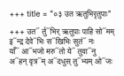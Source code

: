 +++
title = "०३ उत ऋतुभिरृतुपाः"

+++
उत᳓ र्तु᳓भिर् ऋतुपाः पाहि सो᳓मम्  
इ᳓न्द्र देवे᳓भिः स᳓खिभिः सुतं᳓ नः  
याँ᳓ आ᳓भजो मरु᳓तो ये᳓ तुवा᳓नु  
अ᳓हन् वृत्र᳓म् अ᳓दधुस् तु᳓भ्यम् ओ᳓जः